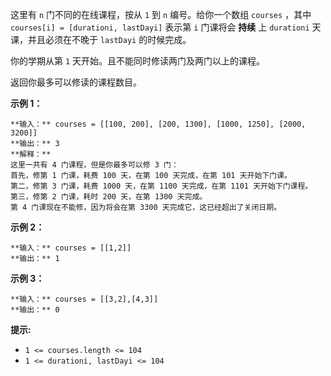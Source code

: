 这里有 `n` 门不同的在线课程，按从 `1` 到 `n` 编号。给你一个数组 `courses` ，其中 `courses[i] =
[durationi, lastDayi]` 表示第 `i` 门课将会 **持续** 上 `durationi` 天课，并且必须在不晚于
`lastDayi` 的时候完成。

你的学期从第 `1` 天开始。且不能同时修读两门及两门以上的课程。

返回你最多可以修读的课程数目。



**示例 1：**

    
    
    **输入：** courses = [[100, 200], [200, 1300], [1000, 1250], [2000, 3200]]
    **输出：** 3
    **解释：**
    这里一共有 4 门课程，但是你最多可以修 3 门：
    首先，修第 1 门课，耗费 100 天，在第 100 天完成，在第 101 天开始下门课。
    第二，修第 3 门课，耗费 1000 天，在第 1100 天完成，在第 1101 天开始下门课程。
    第三，修第 2 门课，耗时 200 天，在第 1300 天完成。
    第 4 门课现在不能修，因为将会在第 3300 天完成它，这已经超出了关闭日期。

**示例 2：**

    
    
    **输入：** courses = [[1,2]]
    **输出：** 1
    

**示例 3：**

    
    
    **输入：** courses = [[3,2],[4,3]]
    **输出：** 0
    



**提示:**

  * `1 <= courses.length <= 104`
  * `1 <= durationi, lastDayi <= 104`

